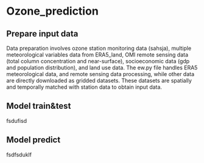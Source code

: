 # Ozone_prediction

## Prepare input data
Data preparation involves ozone station monitoring data (sahsja), multiple meteorological variables data from ERA5_land, OMI remote sensing data (total column concentration and near-surface), socioeconomic data (gdp and population distribution), and land use data. The ew.py file handles ERA5 meteorological data, and remote sensing data processing, while other data are directly downloaded as gridded datasets. These datasets are spatially and temporally matched with station data to obtain input data.

## Model train&test
fsdufisd

## Model predict
fsdfsduklf





